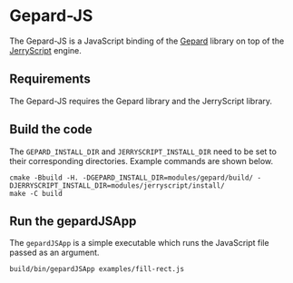 Gepard-JS
====

The Gepard-JS is a JavaScript binding of the [Gepard](https://github.com/GepardGraphics/gepard) library
on top of the [JerryScript](https://github.com/jerryscript-project/jerryscript) engine.

## Requirements

The Gepard-JS requires the Gepard library and the JerryScript library.

## Build the code

The `GEPARD_INSTALL_DIR` and `JERRYSCRIPT_INSTALL_DIR` need to be set to their corresponding directories.
Example commands are shown below.

```
cmake -Bbuild -H. -DGEPARD_INSTALL_DIR=modules/gepard/build/ -DJERRYSCRIPT_INSTALL_DIR=modules/jerryscript/install/
make -C build
```

## Run the gepardJSApp

The `gepardJSApp` is a simple executable which runs the JavaScript file passed as an argument.

```
build/bin/gepardJSApp examples/fill-rect.js
```
